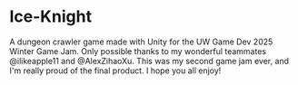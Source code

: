 # Ice-Knight
 A dungeon crawler game made with Unity for the UW Game Dev 2025 Winter Game Jam. Only possible thanks to my wonderful teammates @ilikeapple11 and @AlexZihaoXu. This was my second game jam ever, and I'm really proud of the final product. I hope you all enjoy!
